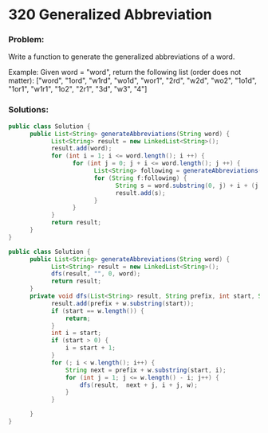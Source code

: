# 320 Generalized Abbreviation

### Problem:

Write a function to generate the generalized abbreviations of a word.

Example:
Given word = "word", return the following list (order does not matter):
["word", "1ord", "w1rd", "wo1d", "wor1", "2rd", "w2d", "wo2", "1o1d", "1or1", "w1r1", "1o2", "2r1", "3d", "w3", "4"]

### Solutions:

```java
public class Solution {
      public List<String> generateAbbreviations(String word) {
            List<String> result = new LinkedList<String>();
            result.add(word);
            for (int i = 1; i <= word.length(); i ++) {
                  for (int j = 0; j + i <= word.length(); j ++) {
                        List<String> following = generateAbbreviations(j + i + 1 <= word.length()?word.substring(j + i + 1):"");
                        for (String f:following) {
                              String s = word.substring(0, j) + i + (j + i < word.length()?word.charAt(j + i):"") + f;
                              result.add(s);
                        }
                  }
            }
            return result;
      }
}
```

```java
public class Solution {
      public List<String> generateAbbreviations(String word) {
            List<String> result = new LinkedList<String>();
            dfs(result, "", 0, word);
            return result;
      }
      private void dfs(List<String> result, String prefix, int start, String w) {
            result.add(prefix + w.substring(start));
            if (start == w.length()) {
                return;
            }
            int i = start;
            if (start > 0) {
                i = start + 1;
            }
            for (; i < w.length(); i++) {
                String next = prefix + w.substring(start, i);   
                for (int j = 1; j <= w.length() - i; j++) {
                    dfs(result,  next + j, i + j, w);
                }
            }

      }
}
```